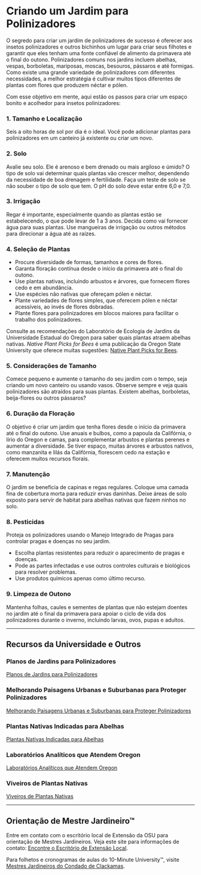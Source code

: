 # Criando um Jardim para Polinizadores

O segredo para criar um jardim de polinizadores de sucesso é oferecer aos insetos polinizadores e outros bichinhos um lugar para criar seus filhotes e garantir que eles tenham uma fonte confiável de alimento da primavera até o final do outono. Polinizadores comuns nos jardins incluem abelhas, vespas, borboletas, mariposas, moscas, besouros, pássaros e até formigas. Como existe uma grande variedade de polinizadores com diferentes necessidades, a melhor estratégia é cultivar muitos tipos diferentes de plantas com flores que produzem néctar e pólen.

Com esse objetivo em mente, aqui estão os passos para criar um espaço bonito e acolhedor para insetos polinizadores:

### 1. Tamanho e Localização

Seis a oito horas de sol por dia é o ideal. Você pode adicionar plantas para polinizadores em um canteiro já existente ou criar um novo.

### 2. Solo

Avalie seu solo. Ele é arenoso e bem drenado ou mais argiloso e úmido? O tipo de solo vai determinar quais plantas vão crescer melhor, dependendo da necessidade de boa drenagem e fertilidade. Faça um teste de solo se não souber o tipo de solo que tem. O pH do solo deve estar entre 6,0 e 7,0.

### 3. Irrigação

Regar é importante, especialmente quando as plantas estão se estabelecendo, o que pode levar de 1 a 3 anos. Decida como vai fornecer água para suas plantas. Use mangueiras de irrigação ou outros métodos para direcionar a água até as raízes.

### 4. Seleção de Plantas

- Procure diversidade de formas, tamanhos e cores de flores.
- Garanta floração contínua desde o início da primavera até o final do outono.
- Use plantas nativas, incluindo arbustos e árvores, que fornecem flores cedo e em abundância.
- Use espécies não nativas que ofereçam pólen e néctar.
- Plante variedades de flores simples, que oferecem pólen e néctar acessíveis, ao invés de flores dobradas.
- Plante flores para polinizadores em blocos maiores para facilitar o trabalho dos polinizadores.

Consulte as recomendações do Laboratório de Ecologia de Jardins da Universidade Estadual do Oregon para saber quais plantas atraem abelhas nativas. *Native Plant Picks for Bees* é uma publicação da Oregon State University que oferece muitas sugestões: [Native Plant Picks for Bees](https://extension.oregonstate.edu/catalog/pub/em-9363-native-plant-picks-bees).

### 5. Considerações de Tamanho

Comece pequeno e aumente o tamanho do seu jardim com o tempo, seja criando um novo canteiro ou usando vasos. Observe sempre e veja quais polinizadores são atraídos para suas plantas. Existem abelhas, borboletas, beija-flores ou outros pássaros?

### 6. Duração da Floração

O objetivo é criar um jardim que tenha flores desde o início da primavera até o final do outono. Use anuais e bulbos, como a papoula da Califórnia, o lírio do Oregon e camas, para complementar arbustos e plantas perenes e aumentar a diversidade. Se tiver espaço, muitas árvores e arbustos nativos, como manzanita e lilás da Califórnia, florescem cedo na estação e oferecem muitos recursos florais.

### 7. Manutenção

O jardim se beneficia de capinas e regas regulares. Coloque uma camada fina de cobertura morta para reduzir ervas daninhas. Deixe áreas de solo exposto para servir de habitat para abelhas nativas que fazem ninhos no solo.

### 8. Pesticidas

Proteja os polinizadores usando o Manejo Integrado de Pragas para controlar pragas e doenças no seu jardim.

- Escolha plantas resistentes para reduzir o aparecimento de pragas e doenças.
- Pode as partes infectadas e use outros controles culturais e biológicos para resolver problemas.
- Use produtos químicos apenas como último recurso.

### 9. Limpeza de Outono

Mantenha folhas, caules e sementes de plantas que não estejam doentes no jardim até o final da primavera para apoiar o ciclo de vida dos polinizadores durante o inverno, incluindo larvas, ovos, pupas e adultos.

---

## Recursos da Universidade e Outros

### Planos de Jardins para Polinizadores

[Planos de Jardins para Polinizadores](https://ucdavis.app.box.com/s/h88bp60ucq6mk82w9v8eubtvuqecw1bi)

### Melhorando Paisagens Urbanas e Suburbanas para Proteger Polinizadores

[Melhorando Paisagens Urbanas e Suburbanas para Proteger Polinizadores](https://extension.oregonstate.edu/catalog/pub/em-9289-enhancing-urban-suburban-landscapes-protect-pollinators)

### Plantas Nativas Indicadas para Abelhas

[Plantas Nativas Indicadas para Abelhas](https://extension.oregonstate.edu/catalog/pub/em-9363-native-plant-picks-bees)

### Laboratórios Analíticos que Atendem Oregon

[Laboratórios Analíticos que Atendem Oregon](https://www.oregon.gov/ODA/programs/Pesticides/Documents/2020/AnalyticalLabsServingOregon.pdf)

### Viveiros de Plantas Nativas

[Viveiros de Plantas Nativas](https://portlandnativeplants.org/native-plant-nurseries)

---

## Orientação de Mestre Jardineiro™

Entre em contato com o escritório local de Extensão da OSU para orientação de Mestres Jardineiros. Veja este site para informações de contato: [Encontre o Escritório de Extensão Local](https://extension.oregonstate.edu/find-us).

Para folhetos e cronogramas de aulas do 10-Minute University™, visite [Mestres Jardineiros do Condado de Clackamas](https://cmastergardeners.org).
